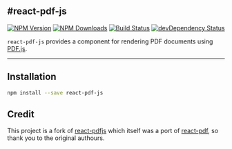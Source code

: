#react-pdf-js
---
[![NPM Version](https://img.shields.io/npm/v/react-pdf-js.svg?style=flat-square)](https://www.npmjs.com/package/react-pdf-js)
[![NPM Downloads](https://img.shields.io/npm/dm/react-pdf-js.svg?style=flat-square)](https://www.npmjs.com/package/react-pdf-js)
[![Build Status](https://img.shields.io/travis/mikecousins/react-pdfjs/master.svg?style=flat-square)](https://travis-ci.org/mikecousins/react-pdfjs)
[![devDependency Status](https://david-dm.org/mikecousins/react-pdfjs/dev-status.svg)](https://david-dm.org/mikecousins/react-pdfjs#info=devDependencies)

`react-pdf-js` provides a component for rendering PDF documents using [PDF.js](http://mozilla.github.io/pdf.js/).

---

## Installation

```bash
npm install --save react-pdf-js
```

## Credit

This project is a fork of [react-pdfjs](https://github.com/erikras/react-pdfjs) which itself was a port of [react-pdf](https://github.com/nnarhinen/react-pdf), so thank you to
the original authours.
